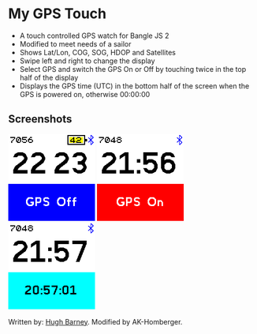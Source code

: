 # My GPS Touch

- A touch controlled GPS watch for Bangle JS 2
- Modified to meet needs of a sailor
- Shows Lat/Lon, COG, SOG, HDOP and Satellites
- Swipe left and right to change the display
- Select GPS and switch the GPS On or Off by touching twice in the top half of the display
- Displays the GPS time (UTC) in the bottom half of the screen when the GPS is powered on, otherwise 00:00:00 

## Screenshots

![](screenshot1.png)
![](screenshot2.png)
![](screenshot3.png)

Written by: [Hugh Barney](https://github.com/hughbarney). Modified by AK-Homberger.
